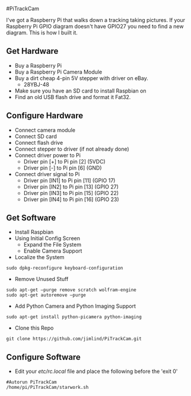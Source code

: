 #PiTrackCam

I've got a Raspberry Pi that walks down a tracking taking pictures.
If your Raspberry Pi GPIO diagram doesn't have GPIO27 you need to find a new diagram.
This is how I built it.

## Get Hardware

* Buy a Raspberry Pi
* Buy a Raspberry Pi Camera Module
* Buy a dirt cheap 4-pin 5V stepper with driver on eBay.
  * 28YBJ-48
* Make sure you have an SD card to install Raspbian on
* Find an old USB flash drive and format it Fat32.

## Configure Hardware

* Connect camera module
* Connect SD card
* Connect flash drive
* Connect stepper to driver (if not already done)
* Connect driver power to Pi
  * Driver pin [+] to Pi pin [2] (5VDC)
  * Driver pin [-] to Pi pin [6] (GND)
* Connect driver signal to Pi
  * Driver pin [IN1] to Pi pin [11] (GPIO 17)
  * Driver pin [IN2] to Pi pin [13] (GPIO 27)
  * Driver pin [IN3] to Pi pin [15] (GPIO 22)
  * Driver pin [IN4] to Pi pin [16] (GPIO 23)

## Get Software

* Install Raspbian
* Using Initial Config Screen
  * Expand the File System
  * Enable Camera Support
* Localize the System
```
sudo dpkg-reconfigure keyboard-configuration
```
* Remove Unused Stuff
```
sudo apt-get –purge remove scratch wolfram-engine
sudo apt-get autoremove –purge
```
* Add Python Camera and Python Imaging Support
```
sudo apt-get install python-picamera python-imaging
```
* Clone this Repo
```
git clone https://github.com/jimlind/PiTrackCam.git
```

## Configure Software

* Edit your _etc/rc.local_ file and place the following before the 'exit 0'
```
#Autorun PiTrackCam
/home/pi/PiTrackCam/starwork.sh
```

